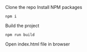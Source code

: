 Clone the repo
Install NPM packages
```
npm i
```
Build the project
```
npm run build
```
Open index.html file in browser